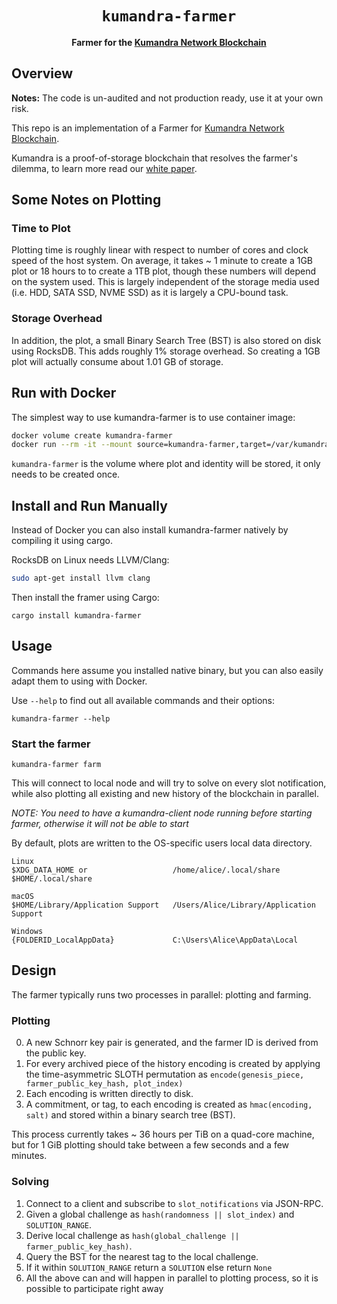 <div align="center">
  <h1><code>kumandra-farmer</code></h1>
  <strong>Farmer for the <a href="https://kumandra.network/">Kumandra Network Blockchain</a></strong>
</div>

## Overview
**Notes:** The code is un-audited and not production ready, use it at your own risk.

This repo is an implementation of a Farmer for [Kumandra Network Blockchain](https://kumandra.network).

Kumandra is a proof-of-storage blockchain that resolves the farmer's dilemma, to learn more read our [white paper](https://kumandra.network/whitepaper).

## Some Notes on Plotting

### Time to Plot

Plotting time is roughly linear with respect to number of cores and clock speed of the host system. On average, it takes ~ 1 minute to create a 1GB plot or 18 hours to to create a 1TB plot, though these numbers will depend on the system used. This is largely independent of the storage media used (i.e. HDD, SATA SSD, NVME SSD) as it is largely a CPU-bound task.

### Storage Overhead

In addition, the plot, a small Binary Search Tree (BST) is also stored on disk using RocksDB. This adds roughly 1% storage overhead. So creating a 1GB plot will actually consume about 1.01 GB of storage. 

## Run with Docker
The simplest way to use kumandra-farmer is to use container image:
```bash
docker volume create kumandra-farmer
docker run --rm -it --mount source=kumandra-farmer,target=/var/kumandra kumandralabs/kumandra-farmer --help
```

`kumandra-farmer` is the volume where plot and identity will be stored, it only needs to be created once.

## Install and Run Manually
Instead of Docker you can also install kumandra-farmer natively by compiling it using cargo.

RocksDB on Linux needs LLVM/Clang:
```bash
sudo apt-get install llvm clang
```

Then install the framer using Cargo:
```
cargo install kumandra-farmer
```

## Usage
Commands here assume you installed native binary, but you can also easily adapt them to using with Docker.

Use `--help` to find out all available commands and their options:
```
kumandra-farmer --help
```

### Start the farmer
```
kumandra-farmer farm
```

This will connect to local node and will try to solve on every slot notification, while also plotting all existing and new history of the blockchain in parallel.

*NOTE: You need to have a kumandra-client node running before starting farmer, otherwise it will not be able to start*

By default, plots are written to the OS-specific users local data directory.

```
Linux
$XDG_DATA_HOME or                   /home/alice/.local/share
$HOME/.local/share 

macOS
$HOME/Library/Application Support   /Users/Alice/Library/Application Support

Windows
{FOLDERID_LocalAppData}             C:\Users\Alice\AppData\Local
```

## Design

The farmer typically runs two processes in parallel: plotting and farming.

### Plotting
0. A new Schnorr key pair is generated, and the farmer ID is derived from the public key.
1. For every archived piece of the history encoding is created by applying the time-asymmetric SLOTH permutation as `encode(genesis_piece, farmer_public_key_hash, plot_index)`
2. Each encoding is written directly to disk.
3. A commitment, or tag, to each encoding is created as `hmac(encoding, salt)` and stored within a binary search tree (BST).

This process currently takes ~ 36 hours per TiB on a quad-core machine, but for 1 GiB plotting should take between a few seconds and a few minutes.

### Solving
1. Connect to a client and subscribe to `slot_notifications` via JSON-RPC.
2. Given a global challenge as `hash(randomness || slot_index)` and `SOLUTION_RANGE`.
3. Derive local challenge as `hash(global_challenge || farmer_public_key_hash)`.
4. Query the BST for the nearest tag to the local challenge.
5. If it within `SOLUTION_RANGE` return a `SOLUTION` else return `None`
6. All the above can and will happen in parallel to plotting process, so it is possible to participate right away




